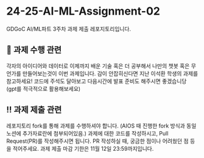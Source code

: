 # 24-25-AI-ML-Assignment-02
GDGoC AI/ML파트 3주차 과제 제출 레포지토리입니다.

## 📝 과제 수행 관련
각자의 아이디어와 데이터로 이제까지 배운 기술 혹은 더 공부해서 나만의 챗봇 혹은 무언가를 만들어보는것이 이번 과제입니다. 감이 안잡히신다면 지난 이석환 학생의 과제를 참고하세요! 코드에 주석도 달아보고 다음시간에 발표 준비도 해주시면 좋겠습니당
(gpt를 적극적으로 활용해보세요)

## ‼️ 과제 제출 관련
레포지토리 fork를 통해 과제를 수행하셔야 합니다. (AIOS 때 진행한 fork 방식과 동일 노션에 추가자료란에 첨부되어있음.)
과제에 대한 코드를 작성하시고, Pull Request(PR)를 작성해주시면 됩니다.
PR 작성하실 때, 궁금한 점이나 어려웠던 점 등을 적어주세요.
과제 제출 마감 기한은 11월 12일 23:59까지입니다.
